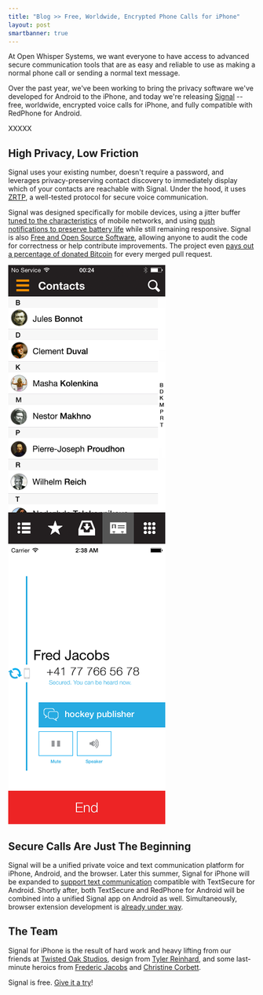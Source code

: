 ```yaml
---
title: "Blog >> Free, Worldwide, Encrypted Phone Calls for iPhone"
layout: post
smartbanner: true
---
```


At Open Whisper Systems, we want everyone to have access to advanced secure communication tools that
are as easy and reliable to use as making a normal phone call or sending a normal text message.

Over the past year, we've been working to bring the privacy software we've developed for Android to the iPhone,
and today we're releasing [Signal](https://itunes.apple.com/app/id874139669) -- free, worldwide, encrypted
voice calls for iPhone, and fully compatible with RedPhone for Android.

XXXXX

## High Privacy, Low Friction

Signal uses your existing number, doesn't require a password, and leverages privacy-preserving contact discovery to
immediately display which of your contacts are reachable with Signal.  Under the hood, it uses
[ZRTP](http://tools.ietf.org/html/rfc6189), a well-tested protocol for secure voice communication.

Signal was designed specifically for mobile devices, using a jitter buffer
[tuned to the characteristics](/blog/client-side-audio-quality) of mobile networks, and using
[push notifications to preserve battery life](/blog/low-latency-switching) while still remaining responsive.
Signal is also [Free and Open Source Software](https://github.com/WhisperSystems/Signal-iOS), allowing anyone to audit
the code for correctness or help contribute improvements.  The project even
[pays out a percentage of donated Bitcoin](/blog/bithub) for every merged pull request.

<img src="/blog/images/signal-faces.png" alt="Signal contacts page, showing faces of your contacts" class="nice-up"/>
<img src="/blog/images/signal-incall.png" alt="Signal app making a call" class="nice"/>

## Secure Calls Are Just The Beginning

Signal will be a unified private voice and text communication platform for iPhone, Android, and the browser.
Later this summer, Signal for iPhone will be expanded to
[support text communication](https://github.com/WhisperSystems/TextSecure-iOS) compatible with TextSecure for Android.
Shortly after, both TextSecure and RedPhone for Android will be combined into a unified Signal app on Android as well.
Simultaneously, browser extension development is [already under way](https://github.com/whispersystems/TextSecure-Browser).

## The Team

Signal for iPhone is the result of hard work and heavy lifting from our friends at
[Twisted Oak Studios](http://twistedoakstudios.com/), design
from [Tyler Reinhard](https://twitter.com/abolishme), and some last-minute heroics from
[Frederic Jacobs](https://twitter.com/FredericJacobs) and [Christine Corbett](https://twitter.com/corbett).

Signal is free.  [Give it a try](https://itunes.apple.com/app/id874139669)!
